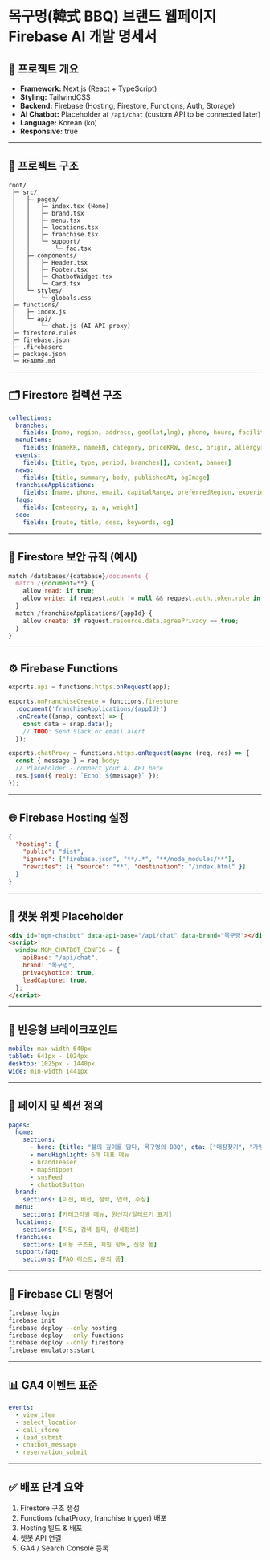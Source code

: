 # 목구멍(韓式 BBQ) 브랜드 웹페이지 Firebase AI 개발 명세서

## 🔧 프로젝트 개요
- **Framework:** Next.js (React + TypeScript)
- **Styling:** TailwindCSS
- **Backend:** Firebase (Hosting, Firestore, Functions, Auth, Storage)
- **AI Chatbot:** Placeholder at `/api/chat` (custom API to be connected later)
- **Language:** Korean (ko)
- **Responsive:** true

---

## 📂 프로젝트 구조
```plaintext
root/
 ├─ src/
 │   ├─ pages/
 │   │   ├─ index.tsx (Home)
 │   │   ├─ brand.tsx
 │   │   ├─ menu.tsx
 │   │   ├─ locations.tsx
 │   │   ├─ franchise.tsx
 │   │   └─ support/
 │   │       └─ faq.tsx
 │   ├─ components/
 │   │   ├─ Header.tsx
 │   │   ├─ Footer.tsx
 │   │   ├─ ChatbotWidget.tsx
 │   │   └─ Card.tsx
 │   └─ styles/
 │       └─ globals.css
 ├─ functions/
 │   ├─ index.js
 │   └─ api/
 │       └─ chat.js (AI API proxy)
 ├─ firestore.rules
 ├─ firebase.json
 ├─ .firebaserc
 ├─ package.json
 └─ README.md
```

---

## 🗂️ Firestore 컬렉션 구조
```yaml
collections:
  branches:
    fields: [name, region, address, geo(lat,lng), phone, hours, facilities, parking, featured]
  menuItems:
    fields: [nameKR, nameEN, category, priceKRW, desc, origin, allergy[], spicyLevel, photos[], isSeasonal, isBest]
  events:
    fields: [title, type, period, branches[], content, banner]
  news:
    fields: [title, summary, body, publishedAt, ogImage]
  franchiseApplications:
    fields: [name, phone, email, capitalRange, preferredRegion, experience, agreePrivacy, status, createdAt]
  faqs:
    fields: [category, q, a, weight]
  seo:
    fields: [route, title, desc, keywords, og]
```

---

## 🔐 Firestore 보안 규칙 (예시)
```js
match /databases/{database}/documents {
  match /{document=**} {
    allow read: if true;
    allow write: if request.auth != null && request.auth.token.role in ['admin', 'editor'];
  }
  match /franchiseApplications/{appId} {
    allow create: if request.resource.data.agreePrivacy == true;
  }
}
```

---

## ⚙️ Firebase Functions
```js
exports.api = functions.https.onRequest(app);

exports.onFranchiseCreate = functions.firestore
  .document('franchiseApplications/{appId}')
  .onCreate((snap, context) => {
    const data = snap.data();
    // TODO: Send Slack or email alert
  });

exports.chatProxy = functions.https.onRequest(async (req, res) => {
  const { message } = req.body;
  // Placeholder - connect your AI API here
  res.json({ reply: `Echo: ${message}` });
});
```

---

## 🌐 Firebase Hosting 설정
```json
{
  "hosting": {
    "public": "dist",
    "ignore": ["firebase.json", "**/.*", "**/node_modules/**"],
    "rewrites": [{ "source": "**", "destination": "/index.html" }]
  }
}
```

---

## 🧩 챗봇 위젯 Placeholder
```html
<div id="mgm-chatbot" data-api-base="/api/chat" data-brand="목구멍"></div>
<script>
  window.MGM_CHATBOT_CONFIG = {
    apiBase: "/api/chat",
    brand: "목구멍",
    privacyNotice: true,
    leadCapture: true,
  };
</script>
```

---

## 📱 반응형 브레이크포인트
```yaml
mobile: max-width 640px
tablet: 641px - 1024px
desktop: 1025px - 1440px
wide: min-width 1441px
```

---

## 🧭 페이지 및 섹션 정의
```yaml
pages:
  home:
    sections:
      - hero: {title: "불의 깊이를 담다, 목구멍의 BBQ", cta: ["매장찾기", "가맹문의"]}
      - menuHighlight: 6개 대표 메뉴
      - brandTeaser
      - mapSnippet
      - snsFeed
      - chatbotButton
  brand:
    sections: [미션, 비전, 철학, 연혁, 수상]
  menu:
    sections: [카테고리별 메뉴, 원산지/알레르기 표기]
  locations:
    sections: [지도, 검색 필터, 상세정보]
  franchise:
    sections: [비용 구조표, 지원 항목, 신청 폼]
  support/faq:
    sections: [FAQ 리스트, 문의 폼]
```

---

## 🚀 Firebase CLI 명령어
```bash
firebase login
firebase init
firebase deploy --only hosting
firebase deploy --only functions
firebase deploy --only firestore
firebase emulators:start
```

---

## 📊 GA4 이벤트 표준
```yaml
events:
  - view_item
  - select_location
  - call_store
  - lead_submit
  - chatbot_message
  - reservation_submit
```

---

## ✅ 배포 단계 요약
1. Firestore 구조 생성
2. Functions (chatProxy, franchise trigger) 배포
3. Hosting 빌드 & 배포
4. 챗봇 API 연결
5. GA4 / Search Console 등록
